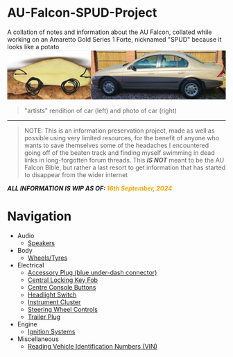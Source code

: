 # AU-Falcon-SPUD-Project
A collation of notes and information about the AU Falcon, collated while working on an Amaretto Gold Series 1 Forte, nicknamed "SPUD" because it looks like a potato
![Side by side comparison: spud (left) VS. SPUD (right)](./side-by-side.jpg)
> "artists" rendition of car (left) and photo of car (right)

---

> NOTE: This is an information preservation project, made as well as possible using very limited resources, for the benefit of anyone who wants to save themselves some of the headaches I encountered going off of the beaten track and finding myself swimming in dead links in long-forgotten forum threads. This ***IS NOT*** meant to be the AU Falcon Bible, but rather a last resort to get information that has started to disappear from the wider internet

***ALL INFORMATION IS WIP AS OF: <span style="color: orange">16th September, 2024</span>***

# Navigation
- Audio
  - [Speakers](./Audio/Speakers/Speakers.md)
- Body
  - [Wheels/Tyres](./Body/WheelTyre.md)
- Electrical
  - [Accessory Plug (blue under-dash connector)](./Electrical/AccessoryPlug/AccessoryPlug.md)
  - [Central Locking Key Fob](./Electrical/Keyfob/Keyfob.md)
  - [Centre Console Buttons](./Electrical/CentreConsoleButtons/CentreConsoleButtons.md)
  - [Headlight Switch](./Electrical/HLSwitch/HLSwitch.md)
  - [Instrument Cluster](./Electrical/InstrumentCluster/InstrumentCluster.md)
  - [Steering Wheel Controls](./Electrical/SteeringControls/SteeringControls.md)
  - [Trailer Plug](./Electrical/TrailerPlug/TrailerPlug.md)
- Engine
  - [Ignition Systems](./Engine/Ignition/Ignition.md)
- Miscellaneous
  - [Reading Vehicle Identification Numbers (VIN)](./Miscellaneous/VIN/VIN.md)